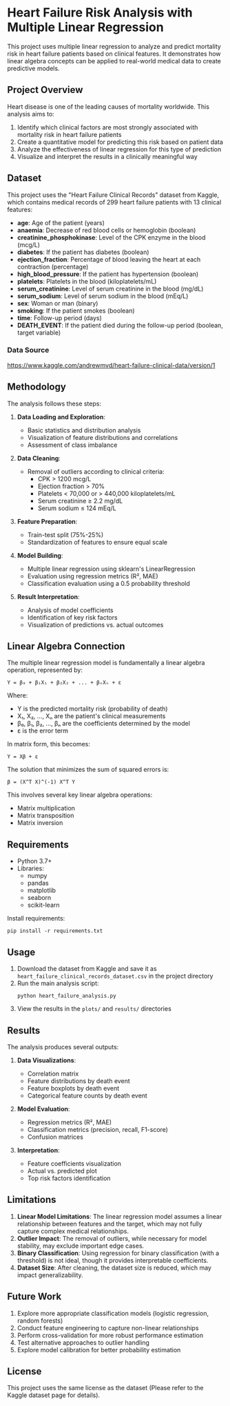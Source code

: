 # Heart Failure Risk Analysis with Multiple Linear Regression

This project uses multiple linear regression to analyze and predict mortality risk in heart failure patients based on clinical features. It demonstrates how linear algebra concepts can be applied to real-world medical data to create predictive models.

## Project Overview

Heart disease is one of the leading causes of mortality worldwide. This analysis aims to:

1. Identify which clinical factors are most strongly associated with mortality risk in heart failure patients
2. Create a quantitative model for predicting this risk based on patient data
3. Analyze the effectiveness of linear regression for this type of prediction
4. Visualize and interpret the results in a clinically meaningful way

## Dataset

This project uses the "Heart Failure Clinical Records" dataset from Kaggle, which contains medical records of 299 heart failure patients with 13 clinical features:

- **age**: Age of the patient (years)
- **anaemia**: Decrease of red blood cells or hemoglobin (boolean)
- **creatinine_phosphokinase**: Level of the CPK enzyme in the blood (mcg/L)
- **diabetes**: If the patient has diabetes (boolean)
- **ejection_fraction**: Percentage of blood leaving the heart at each contraction (percentage)
- **high_blood_pressure**: If the patient has hypertension (boolean)
- **platelets**: Platelets in the blood (kiloplatelets/mL)
- **serum_creatinine**: Level of serum creatinine in the blood (mg/dL)
- **serum_sodium**: Level of serum sodium in the blood (mEq/L)
- **sex**: Woman or man (binary)
- **smoking**: If the patient smokes (boolean)
- **time**: Follow-up period (days)
- **DEATH_EVENT**: If the patient died during the follow-up period (boolean, target variable)

### Data Source
https://www.kaggle.com/andrewmvd/heart-failure-clinical-data/version/1

## Methodology

The analysis follows these steps:

1. **Data Loading and Exploration**:
   - Basic statistics and distribution analysis
   - Visualization of feature distributions and correlations
   - Assessment of class imbalance

2. **Data Cleaning**:
   - Removal of outliers according to clinical criteria:
     - CPK > 1200 mcg/L
     - Ejection fraction > 70%
     - Platelets < 70,000 or > 440,000 kiloplatelets/mL
     - Serum creatinine ≥ 2.2 mg/dL
     - Serum sodium ≤ 124 mEq/L

3. **Feature Preparation**:
   - Train-test split (75%-25%)
   - Standardization of features to ensure equal scale

4. **Model Building**:
   - Multiple linear regression using sklearn's LinearRegression
   - Evaluation using regression metrics (R², MAE)
   - Classification evaluation using a 0.5 probability threshold

5. **Result Interpretation**:
   - Analysis of model coefficients
   - Identification of key risk factors
   - Visualization of predictions vs. actual outcomes

## Linear Algebra Connection

The multiple linear regression model is fundamentally a linear algebra operation, represented by:

```
Y = β₀ + β₁X₁ + β₂X₂ + ... + βₙXₙ + ε
```

Where:
- Y is the predicted mortality risk (probability of death)
- X₁, X₂, ..., Xₙ are the patient's clinical measurements
- β₀, β₁, β₂, ..., βₙ are the coefficients determined by the model
- ε is the error term

In matrix form, this becomes:

```
Y = Xβ + ε
```

The solution that minimizes the sum of squared errors is:

```
β = (X^T X)^(-1) X^T Y
```

This involves several key linear algebra operations:
- Matrix multiplication
- Matrix transposition
- Matrix inversion

## Requirements

- Python 3.7+
- Libraries:
  - numpy
  - pandas
  - matplotlib
  - seaborn
  - scikit-learn

Install requirements:
```
pip install -r requirements.txt
```

## Usage

1. Download the dataset from Kaggle and save it as `heart_failure_clinical_records_dataset.csv` in the project directory
2. Run the main analysis script:
   ```
   python heart_failure_analysis.py
   ```
3. View the results in the `plots/` and `results/` directories

## Results

The analysis produces several outputs:

1. **Data Visualizations**:
   - Correlation matrix
   - Feature distributions by death event
   - Feature boxplots by death event
   - Categorical feature counts by death event

2. **Model Evaluation**:
   - Regression metrics (R², MAE)
   - Classification metrics (precision, recall, F1-score)
   - Confusion matrices

3. **Interpretation**:
   - Feature coefficients visualization
   - Actual vs. predicted plot
   - Top risk factors identification

## Limitations

1. **Linear Model Limitations**: The linear regression model assumes a linear relationship between features and the target, which may not fully capture complex medical relationships.
2. **Outlier Impact**: The removal of outliers, while necessary for model stability, may exclude important edge cases.
3. **Binary Classification**: Using regression for binary classification (with a threshold) is not ideal, though it provides interpretable coefficients.
4. **Dataset Size**: After cleaning, the dataset size is reduced, which may impact generalizability.

## Future Work

1. Explore more appropriate classification models (logistic regression, random forests)
2. Conduct feature engineering to capture non-linear relationships
3. Perform cross-validation for more robust performance estimation
4. Test alternative approaches to outlier handling
5. Explore model calibration for better probability estimation

## License

This project uses the same license as the dataset (Please refer to the Kaggle dataset page for details). 